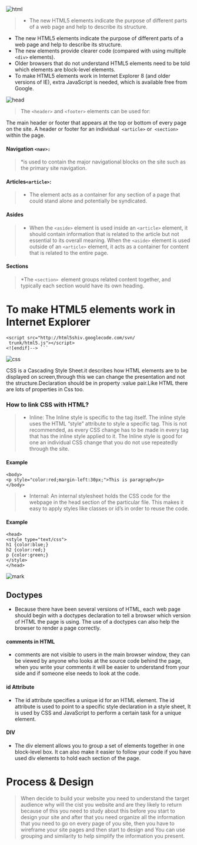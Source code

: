 ![html](https://is2-ssl.mzstatic.com/image/thumb/Purple124/v4/fd/b6/3f/fdb63f89-c074-45fb-20ac-1cf5bf6251c9/AppIcon-0-0-1x_U007emarketing-0-0-0-6-0-0-sRGB-0-0-0-GLES2_U002c0-512MB-85-220-0-0.png/1200x630wa.png)


> * The new HTML5 elements indicate the purpose of different parts of a web page and help to describe its structure.
* The new HTML5 elements indicate the purpose of different parts of a web page and help to describe its structure.
* The new elements provide clearer code (compared with using multiple ```<div>``` elements).
* Older browsers that do not understand HTML5 elements need to be told which elements are block-level elements.
* To make HTML5 elements work in Internet Explorer 8 (and older versions of IE), extra JavaScript is needed, which is available free from Google.
 

 ![head](https://i.ytimg.com/vi/Q7fyn0MMe_s/maxresdefault.jpg)

 >The ```<header>``` and ```<footer>``` elements can be used for:

The main header or footer that appears at the top or bottom of every page on the site.
A header or footer for an individual``` <article>``` or``` <section>``` within the page.


#### Navigation ```<nav>:```
>*is used to contain the major navigational blocks on the site such as the primary site navigation.


#### Articles```<article>```:
>* The element acts as a container for any section of a page that could stand alone and potentially be syndicated.
  
  #### Asides <aside>

 >* When the ```<aside>``` element is used inside an ```<article>``` element, it should contain information that is related to the article but not essential to its overall meaning.
When the ```<aside>``` element is used outside of an ```<article>``` element, it acts as a container for content that is related to the entire page.

#### Sections <section>
>*The ```<section> ```element groups related content together, and typically each section would have its own heading.

# To make HTML5 elements work in Internet Explorer
``` <!--[if lt IE 9]>
<script src="http://html5shiv.googlecode.com/svn/
 trunk/html5.js"></script>
<![endif]--> ```
``` 

![css](https://s3.eu-west-2.amazonaws.com/uploads.3alampro.com/2019/October/UqGlnihBSz6tx8ua5tojPTwPvN3KsN6v6DfRNDa2.jpeg)


CSS is a Cascading Style Sheet.it describes how HTML elements are to be displayed on screen,through this we can change the presentation and not the structure.Declaration should be in property :value pair.Like HTML there are lots of properties in Css too.


### How to link CSS with HTML?
>* Inline: The Inline style is specific to the tag itself. The inline style uses the HTML “style” attribute to style a specific tag. This is not recommended, as every CSS change has to be made in every tag that has the inline style applied to it. The Inline style is good for one an individual CSS change that you do not use repeatedly through the site.

#### Example
```
<body>
<p style="color:red;margin-left:30px;">This is paragraph</p>
</body>
 ```
 >* Internal: An internal stylesheet holds the CSS code for the webpage in the head section of the particular file. This makes it easy to apply styles like classes or id’s in order to reuse the code.
 #### Example
 ```
 <head> 
<style type="text/css">  
h1 {color:blue;}  
h2 {color:red;}  
p {color:green;} 
</style>  
</head> 
```

![mark](https://seekvectorlogo.com/wp-content/uploads/2020/11/the-markup-vector-logo.png)


## Doctypes
+ Because there have been several versions of HTML, each web page should begin with a doctypes declaration to tell a browser which version of HTML the page is using. The use of a doctypes can also help the browser to render a page correctly.
#### comments in HTML
+ comments are not visible to users in the main browser window, they can be viewed by anyone who looks at the source code behind the page, when you write your comments it will be easier to understand from your side and if someone else needs to look at the code.

#### id Attribute
+ The id attribute specifies a unique id for an HTML element. The id attribute is used to point to a specific style declaration in a style sheet, It is used by CSS and JavaScript to perform a certain task for a unique element.
 #### DIV
+ The div element allows you to group a set of elements together in one block-level box. It can also make it easier to follow your code if you have used div elements to hold each section of the page.
# Process & Design

 >When decide to build your website you need to understand the target audience why will the cist you website and are they likely to return because of this you need to study about this before you start to design your site and after that you need organize all the information that you need to go on every page of you site, then you have to wireframe your site pages and then start to design and You can use grouping and similarity to help simplify the information you present.
